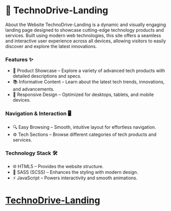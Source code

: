 # 🚗 TechnoDrive-Landing
About the Website
TechnoDrive-Landing is a dynamic and visually engaging landing page designed to showcase cutting-edge technology products and services. Built using modern web technologies, this site offers a seamless and interactive user experience across all devices, allowing visitors to easily discover and explore the latest innovations.

### Features ✨
- 🚗 Product Showcase – Explore a variety of advanced tech products with detailed descriptions and specs.
- 📚 Informative Content – Learn about the latest tech trends, innovations, and advancements.
- 📱 Responsive Design – Optimized for desktops, tablets, and mobile devices.

### Navigation & Interaction 🖥️
- 🔍 Easy Browsing – Smooth, intuitive layout for effortless navigation.
- ⚙️ Tech Sections – Browse different categories of tech products and services.

### Technology Stack 🛠️
- 🌐 HTML5 – Provides the website structure.
- 🎨 SASS (SCSS) – Enhances the styling with modern design.
- ⚡ JavaScript – Powers interactivity and smooth animations.

# [TechnoDrive-Landing]( https://volodmakarov.github.io/TechnoDrive-Landing/)

